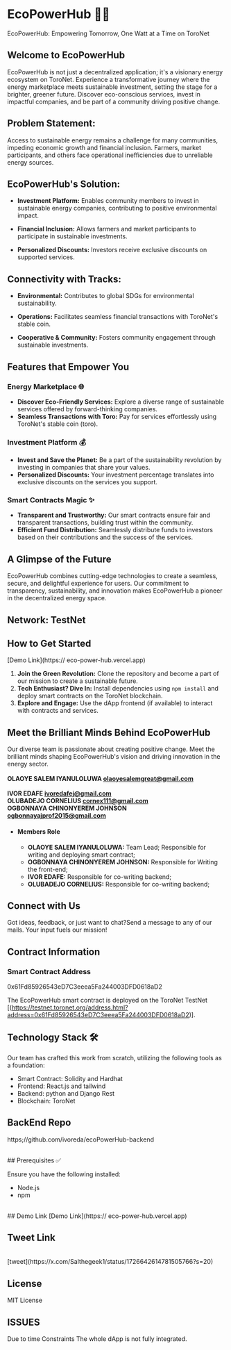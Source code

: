 
# EcoPowerHub 🌱💡
EcoPowerHub: Empowering Tomorrow, One Watt at a Time on ToroNet
## Welcome to EcoPowerHub

EcoPowerHub is not just a decentralized application; it's a visionary energy ecosystem on ToroNet. Experience a transformative journey where the energy marketplace meets sustainable investment, setting the stage for a brighter, greener future. Discover eco-conscious services, invest in impactful companies, and be part of a community driving positive change.

## Problem Statement:

Access to sustainable energy remains a challenge for many communities, impeding economic growth and financial inclusion. Farmers, market participants, and others face operational inefficiencies due to unreliable energy sources.

## EcoPowerHub's Solution:

- **Investment Platform:** Enables community members to invest in sustainable energy companies, contributing to positive environmental impact.
  
- **Financial Inclusion:** Allows farmers and market participants to participate in sustainable investments.

- **Personalized Discounts:** Investors receive exclusive discounts on supported services.

## Connectivity with Tracks:

- **Environmental:** Contributes to global SDGs for environmental sustainability.

- **Operations:** Facilitates seamless financial transactions with ToroNet's stable coin.

- **Cooperative & Community:** Fosters community engagement through sustainable investments.



 
## Features that Empower You

### Energy Marketplace 🌐
- **Discover Eco-Friendly Services:** Explore a diverse range of sustainable services offered by forward-thinking companies.
- **Seamless Transactions with Toro:** Pay for services effortlessly using ToroNet's stable coin (toro).

### Investment Platform 💰
- **Invest and Save the Planet:** Be a part of the sustainability revolution by investing in companies that share your values.
- **Personalized Discounts:** Your investment percentage translates into exclusive discounts on the services you support.

### Smart Contracts Magic ✨
- **Transparent and Trustworthy:** Our smart contracts ensure fair and transparent transactions, building trust within the community.
- **Efficient Fund Distribution:** Seamlessly distribute funds to investors based on their contributions and the success of the services.

## A Glimpse of the Future

EcoPowerHub combines cutting-edge technologies to create a seamless, secure, and delightful experience for users. Our commitment to transparency, sustainability, and innovation makes EcoPowerHub a pioneer in the decentralized energy space.
## Network: TestNet

## How to Get Started
 [Demo Link](https:// eco-power-hub.vercel.app)
1. **Join the Green Revolution:** Clone the repository and become a part of our mission to create a sustainable future.
2. **Tech Enthusiast? Dive In:** Install dependencies using `npm install` and deploy smart contracts on the ToroNet blockchain.
3. **Explore and Engage:** Use the dApp frontend (if available) to interact with contracts and services.

## Meet the Brilliant Minds Behind EcoPowerHub

Our diverse team is passionate about creating positive change. Meet the brilliant minds shaping EcoPowerHub's vision and driving innovation in the energy sector.
<br><br>
**OLAOYE SALEM IYANULOLUWA olaoyesalemgreat@gmail.com**
 <br><br>
 **IVOR  EDAFE  ivoredafej@gmail.com**
 <br>
  **OLUBADEJO CORNELIUS  cornex111@gmail.com**
 <br>
  **OGBONNAYA CHINONYEREM JOHNSON  ogbonnayajprof2015@gmail.com**
 <br>

 * #### Members Role

   - **OLAOYE SALEM IYANULOLUWA:** Team Lead;  Responsible for writing and deploying smart contract;
   - **OGBONNAYA CHINONYEREM JOHNSON:** Responsible for Writing the front-end;
   - **IVOR EDAFE:** Responsible for co-writing backend;
   - **OLUBADEJO CORNELIUS:** Responsible for co-writing backend;


## Connect with Us

Got ideas, feedback, or just want to chat?Send a message to any of our mails. Your input fuels our mission!

## Contract Information

### Smart Contract Address
0x61Fd85926543eD7C3eeea5Fa244003DFD0618aD2

The EcoPowerHub smart contract is deployed on the ToroNet TestNet [(https://testnet.toronet.org/address.html?address=0x61Fd85926543eD7C3eeea5Fa244003DFD0618aD2)]. 


## Technology Stack 🛠️
 Our team has crafted this work from scratch, utilizing the following tools as a foundation:

- Smart Contract: Solidity and Hardhat
- Frontend: React.js and tailwind
- Backend: python and Django Rest
- Blockchain: ToroNet


## BackEnd Repo
https;//github.com/ivoreda/ecoPowerHub-backend

<br>
## Prerequisites ✅

Ensure you have the following installed:

- Node.js
- npm
<br>
 ## Demo Link
 [Demo Link](https:// eco-power-hub.vercel.app)

 <br>


## Tweet Link
<br>
[tweet](https://x.com/Salthegeek1/status/1726642614781505766?s=20)


 ## License
 MIT License
## ISSUES
Due to time Constraints The whole dApp is not fully integrated.


